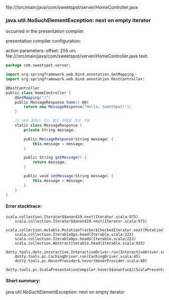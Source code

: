 file://<WORKSPACE>/src/main/java/com/sweetspot/server/HomeController.java
### java.util.NoSuchElementException: next on empty iterator

occurred in the presentation compiler.

presentation compiler configuration:


action parameters:
offset: 255
uri: file://<WORKSPACE>/src/main/java/com/sweetspot/server/HomeController.java
text:
```scala
package com.sweetspot.server;

import org.springframework.web.bind.annotation.GetMapping;
import org.springframework.web.bind.annotation.RestController;

@RestController
public class HomeController {
    @GetMapping("/")
    public MessageResponse home() @@{
        return new MessageResponse("Hello, SweetSpot!");
    }

    // 내부 클래스 또는 별도 파일로 작성 가능
    static class MessageResponse {
        private String message;

        public MessageResponse(String message) {
            this.message = message;
        }

        public String getMessage() {
            return message;
        }

        public void setMessage(String message) {
            this.message = message;
        }
    }
}

```



#### Error stacktrace:

```
scala.collection.Iterator$$anon$19.next(Iterator.scala:973)
	scala.collection.Iterator$$anon$19.next(Iterator.scala:971)
	scala.collection.mutable.MutationTracker$CheckedIterator.next(MutationTracker.scala:76)
	scala.collection.IterableOps.head(Iterable.scala:222)
	scala.collection.IterableOps.head$(Iterable.scala:222)
	scala.collection.AbstractIterable.head(Iterable.scala:935)
	dotty.tools.dotc.interactive.InteractiveDriver.run(InteractiveDriver.scala:164)
	dotty.tools.pc.CachingDriver.run(CachingDriver.scala:45)
	dotty.tools.pc.HoverProvider$.hover(HoverProvider.scala:40)
	dotty.tools.pc.ScalaPresentationCompiler.hover$$anonfun$1(ScalaPresentationCompiler.scala:389)
```
#### Short summary: 

java.util.NoSuchElementException: next on empty iterator